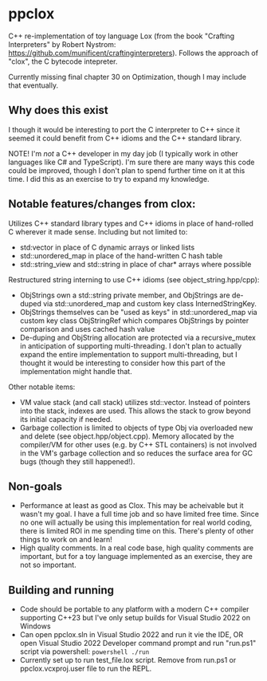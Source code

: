 # ppclox

C++ re-implementation of toy language Lox (from the book "Crafting Interpreters" by Robert Nystrom: https://github.com/munificent/craftinginterpreters). Follows the approach of "clox", the C bytecode intepreter.

Currently missing final chapter 30 on Optimization, though I may include that eventually.

## Why does this exist

I though it would be interesting to port the C interpreter to C++ since it seemed it could benefit from C++ idioms and the C++ standard library.

NOTE! I'm *not* a C++ developer in my day job (I typically work in other languages like C# and TypeScript). I'm sure there are many ways this code could be improved, though I don't plan to spend further time on it at this time. I did this as an exercise to try to expand my knowledge.

## Notable features/changes from clox:

Utilizes C++ standard library types and C++ idioms in place of hand-rolled C wherever it made sense. Including but not limited to:

* std:vector in place of C dynamic arrays or linked lists
* std::unordered_map in place of the hand-written C hash table
* std::string_view and std::string in place of char* arrays where possible

Restructured string interning to use C++ idioms (see object_string.hpp/cpp):
     
* ObjStrings own a std::string private member, and ObjStrings are de-duped via std::unordered_map and custom key class InternedStringKey.
* ObjStrings themselves can be "used as keys" in std::unordered_map via custom key class ObjStringRef which compares ObjStrings by pointer comparison and uses cached hash value
* De-duping and ObjString allocation are protected via a recursive_mutex in anticipation of supporting multi-threading. I don't plan to actually expand the entire implementation to support multi-threading, but I thought it would be interesting to consider how this part of the implementation might handle that.

Other notable items:

* VM value stack (and call stack) utilizes std::vector. Instead of pointers into the stack, indexes are used. This allows the stack to grow beyond its initial capacity if needed.
* Garbage collection is limited to objects of type Obj via overloaded new and delete (see object.hpp/object.cpp). Memory allocated by the compiler/VM for other uses (e.g. by C++ STL containers) is not involved in the VM's garbage collection and so reduces the surface area for GC bugs (though they still happened!).

## Non-goals

* Performance at least as good as Clox. This may be acheivable but it wasn't my goal. I have a full time job and so have limited free time. Since no one will actually be using this implementation for real world coding, there is limited ROI in me spending time on this. There's plenty of other things to work on and learn!
* High quality comments. In a real code base, high quality comments are important, but for a toy language implemented as an exercise, they are not so important.

## Building and running

* Code should be portable to any platform with a modern C++ compiler supporting C++23 but I've only setup builds for Visual Studio 2022 on Windows
* Can open ppclox.sln in Visual Studio 2022 and run it vie the IDE, OR open Visual Studio 2022 Developer command prompt and run "run.ps1" script via powershell: `powershell ./run`
* Currently set up to run test_file.lox script. Remove from run.ps1 or ppclox.vcxproj.user file to run the REPL.



